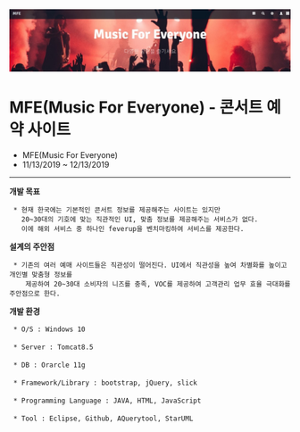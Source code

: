 <img alt="Music For Everyone" src="https://github.com/hyunyoonkim/mfe/blob/master/WebContent/images/mfe.jpg">

# MFE(Music For Everyone) - 콘서트 예약 사이트
* MFE(Music For Everyone)
* 11/13/2019 ~ 12/13/2019
-----
**개발 목표**

     * 현재 한국에는 기본적인 콘서트 정보를 제공해주는 사이트는 있지만 
       20~30대의 기호에 맞는 직관적인 UI, 맞춤 정보를 제공해주는 서비스가 없다. 
       이에 해외 서비스 중 하나인 feverup을 벤치마킹하여 서비스를 제공한다.
         
**설계의 주안점**

     * 기존의 여러 예매 사이트들은 직관성이 떨어진다. UI에서 직관성을 높여 차별화를 높이고 개인별 맞춤형 정보를
        제공하여 20~30대 소비자의 니즈를 충족, VOC를 제공하여 고객관리 업무 효율 극대화를 주안점으로 한다.

**개발 환경**

     * O/S : Windows 10

     * Server : Tomcat8.5

     * DB : Orarcle 11g

     * Framework/Library : bootstrap, jQuery, slick

     * Programming Language : JAVA, HTML, JavaScript

     * Tool : Eclipse, Github, AQuerytool, StarUML
   



